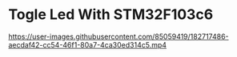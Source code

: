 # Togle Led With STM32F103c6




https://user-images.githubusercontent.com/85059419/182717486-aecdaf42-cc54-46f1-80a7-4ca30ed314c5.mp4


